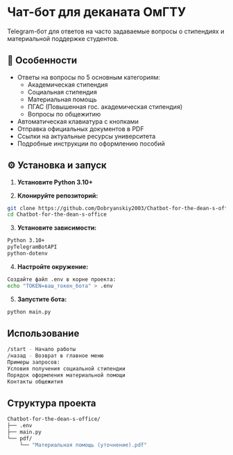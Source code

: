 # Чат-бот для деканата ОмГТУ

Telegram-бот для ответов на часто задаваемые вопросы о стипендиях и материальной поддержке студентов.

## 🚀 Особенности

- Ответы на вопросы по 5 основным категориям:
  - Академическая стипендия
  - Социальная стипендия
  - Материальная помощь
  - ПГАС (Повышенная гос. академическая стипендия)
  - Вопросы по общежитию
- Автоматическая клавиатура с кнопками
- Отправка официальных документов в PDF
- Ссылки на актуальные ресурсы университета
- Подробные инструкции по оформлению пособий

## ⚙️ Установка и запуск

1. **Установите Python 3.10+**

2. **Клонируйте репозиторий:**
```bash
git clone https://github.com/Dobryanskiy2003/Chatbot-for-the-dean-s-office.git
cd Chatbot-for-the-dean-s-office
```

3. **Установите зависимости:**
```bash
Python 3.10+
pyTelegramBotAPI
python-dotenv
```

4. **Настройте окружение:**
```bash
Создайте файл .env в корне проекта:
echo "TOKEN=ваш_токен_бота" > .env
```

5. **Запустите бота:**
```bash
python main.py
```

## Использование
```bash
/start - Начало работы
/назад - Возврат в главное меню
Примеры запросов:
Условия получения социальной стипендии
Порядок оформления материальной помощи
Контакты общежития
```

## Структура проекта
```bash
Chatbot-for-the-dean-s-office/
├── .env
├── main.py
└── pdf/
    └── "Материальная помощь (уточнение).pdf"
```
